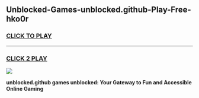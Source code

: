 
## Unblocked-Games-unblocked.github-Play-Free-hko0r
<h3>
<a href="https://premium76.site?title=unblocked.github&ref=12A">CLICK TO PLAY</a></h3>
<hr>

<h3>
<a href="https://premium76.site?title=unblocked.github&ref=12A">CLICK 2 PLAY</a>
  
</h3>

<a href="https://premium76.site?title=unblocked.github&ref=12A"><img src="https://clearcache.store/games.png"></a>


**unblocked.github games unblocked: Your Gateway to Fun and Accessible Online Gaming**
